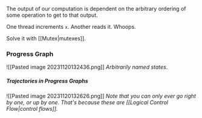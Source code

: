 The output of our computation is dependent on the arbitrary ordering of some operation to get to that output.

One thread increments `x`. Another reads it. Whoops.

Solve it with [[Mutex|mutexes]].


### Progress Graph
![[Pasted image 20231120132436.png]]
*Arbitrarily named states*.

##### Trajectories in Progress Graphs
![[Pasted image 20231120132626.png]]
*Note that you can only ever go right by one, or up by one. That's because these are [[Logical Control Flow|control flows]].*

